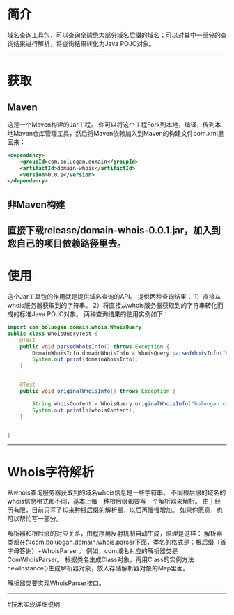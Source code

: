 # 简介
域名查询工具包，可以查询全球绝大部分域名后缀的域名；可以对其中一部分的查询结果进行解析，将查询结果转化为Java POJO对象。

-----

# 获取
## Maven
这是一个Maven构建的Jar工程。
你可以将这个工程Fork到本地，编译，传到本地Maven仓库管理工具，然后将Maven依赖加入到Maven的构建文件pom.xml里面来：
```xml
<dependency>
    <groupId>com.boluogan.domain</groupId>
    <artifactId>domain-whois</artifactId>
    <version>0.0.1</version>
</dependency>
```

## 非Maven构建
直接下载release/domain-whois-0.0.1.jar，加入到您自己的项目依赖路径里去。
-----
# 使用
这个Jar工具包的作用就是提供域名查询的API。
提供两种查询结果：
1）直接从whois服务器获取到的字符串。
2）将直接从whois服务器获取到的字符串转化而成的标准Java POJO对象。
两种查询结果的使用实例如下：
```java
import com.boluogan.domain.whois.WhoisQuery;
public class WhoisQueryTest {
    @Test
    public void parsedWhoisInfo() throws Exception {
        DomainWhoisInfo domainWhoisInfo = WhoisQuery.parsedWhoisInfo("boluogan.com");
        System.out.print(domainWhoisInfo);
    }


    @Test
    public void originalWhoisInfo() throws Exception {

        String whoisContent = WhoisQuery.originalWhoisInfo("boluogan.com");
        System.out.println(whoisContent);
    }


}

```
-----
# Whois字符解析
从whois查询服务器获取到的域名whois信息是一些字符串。
不同根后缀的域名的whois信息格式都不同，基本上每一种根后缀都要写一个解析器来解析。
由于经历有限，目前只写了10来种根后缀的解析器，以后再慢慢增加。
如果你愿意，也可以帮忙写一部分。

解析器和根后缀的对应关系，由程序用反射机制自动生成，原理是这样：
解析器类都在包com.boluogan.domain.whois.parser下面，类名的格式是：根后缀（首字母答谢）+WhoisParser。
例如，com域名对应的解析器类是ComWhoisParser。
根据类名生成Class对象，再用Class的实例方法newInstance()生成解析器对象，放入存储解析器对象的Map里面。

解析器类要实现WhoisParser接口。

-----
#技术实现详细说明




